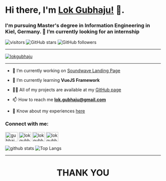 # Hi there, I'm [Lok Gubhaju!](https://loku.codes) 👋.
### I'm pursuing Master's degree in <b>Information Engineering</b> in Kiel, Germany. 🔭 I’m currently looking for an internship


![visitors](https://visitor-badge.laobi.icu/badge?page_id=lokgubhaju.visitor-badge) ![GitHub stars](https://img.shields.io/github/stars/lokgubhaju?color=green&style=for-the-badge)
![GitHub followers](https://img.shields.io/github/followers/lokgubhaju?style=for-the-badge&logo=appveyor)

*************

<p align="left"> <a href="https://github.com/ryo-ma/github-profile-trophy"><img src="https://github-profile-trophy.vercel.app/?username=lokgubhaju" alt="lokgubhaju" /></a> </p>

*************

- 🔭 I’m currently working on [Soundwave Landing Page](https://github.com/lokgubhaju/Soundwave)

- 🌱 I’m currently learning **VueJS Framework**

- 👨‍💻 All of my projects are available at my [GitHub page](https://github.com/lokgubhaju)

- 📫 How to reach me **lok.gubhaju@gmail.com**

- 📄 Know about my experiences [here](https://loku.codes)

<p align="left">
<h3 align="left">Connect with me:</h3>
<a href="https://twitter.com/gubhajulok" target="_blank"><img align="center" src="https://cdn.jsdelivr.net/npm/simple-icons@3.0.1/icons/twitter.svg" alt="gubhajulok" height="30" width="40" /></a>
<a href="https://linkedin.com/in/lokgubhaju" target="_blank"><img align="center" src="https://cdn.jsdelivr.net/npm/simple-icons@3.0.1/icons/linkedin.svg" alt="lokgubhaju" height="30" width="40" /></a>
<a href="https://fb.com/lokgubhaju" target="_blank"><img align="center" src="https://cdn.jsdelivr.net/npm/simple-icons@3.0.1/icons/facebook.svg" alt="lokgubhaju" height="30" width="40" /></a>
<a href="https://instagram.com/lokgubhaju" target="_blank"><img align="center" src="https://cdn.jsdelivr.net/npm/simple-icons@3.0.1/icons/instagram.svg" alt="lokgubhaju" height="30" width="40" /></a>
</p>

![github stats](https://github-readme-stats.vercel.app/api?username=lokgubhaju&show_icons=true&title_color=fff&theme=vue-dark&hide=prs)
![Top Langs](https://github-readme-stats.vercel.app/api/top-langs/?username=lokgubhaju&layout=compact&theme=vue-dark)
*************

# <p align = "center">THANK YOU</p>
